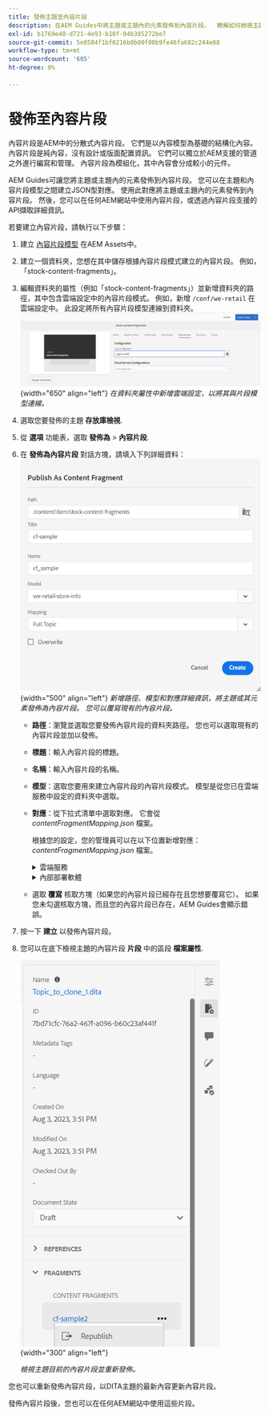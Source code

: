 ```yaml
---
title: 發佈主題至內容片段
description: 在AEM Guides中將主題或主題內的元素發佈到內容片段。  瞭解如何檢視主題目前的內容片段並重新發佈。
exl-id: b1769e48-d721-4e93-b10f-04b385272be7
source-git-commit: 5e0584f1bf0216b8b00f00b9fe46fa682c244e08
workflow-type: tm+mt
source-wordcount: '605'
ht-degree: 0%

---
```


# 發佈至內容片段

內容片段是AEM中的分散式內容片段。 它們是以內容模型為基礎的結構化內容。 內容片段是純內容，沒有設計或版面配置資訊。 它們可以獨立於AEM支援的管道之外進行編寫和管理。 內容片段為模組化，其中內容會分成較小的元件。

AEM Guides可讓您將主題或主題內的元素發佈到內容片段。 您可以在主題和內容片段模型之間建立JSON型對應。 使用此對應將主題或主題內的元素發佈到內容片段。 然後，您可以在任何AEM網站中使用內容片段，或透過內容片段支援的API擷取詳細資訊。


若要建立內容片段，請執行以下步驟：

1. 建立 [內容片段模型](https://experienceleague.adobe.com/docs/experience-manager-65/assets/content-fragments/content-fragments-models.html?lang=zh-Hant) 在AEM Assets中。
1. 建立一個資料夾，您想在其中儲存根據內容片段模式建立的內容片段。 例如，「stock-content-fragments」。
1. 編輯資料夾的屬性（例如「stock-content-fragments」）並新增資料夾的路徑，其中包含雲端設定中的內容片段模式。
例如，新增 `/conf/we-retail` 在雲端設定中。 此設定將所有內容片段模型連線到資料夾。\
   ![在資料夾屬性中新增雲端設定詳細資料](images/fragment-folder-cloud-configuration.png){width="650" align="left"}
   *在資料夾屬性中新增雲端設定，以將其與片段模型連線。*
1. 選取您要發佈的主題 **存放庫檢視**.
1. 從 **選項** 功能表，選取 **發佈為** > **內容片段**.
1. 在 **發佈為內容片段** 對話方塊，請填入下列詳細資料：
   ![在「發佈為內容片段」對話方塊中新增片段模型和對應詳細資訊](images/content-fragment-publish.png){width="500" align="left"}
   *新增路徑、模型和對應詳細資訊，將主題或其元素發佈為內容片段。 您可以覆寫現有的內容片段。*

   * **路徑**：瀏覽並選取您要發佈內容片段的資料夾路徑。 您也可以選取現有的內容片段並加以發佈。
   * **標題**：輸入內容片段的標題。
   * **名稱**：輸入內容片段的名稱。
   * **模型**：選取您要用來建立內容片段的內容片段模式。 模型是從您已在雲端服務中設定的資料夾中選取。
   * **對應**：從下拉式清單中選取對應。 它會從 *contentFragmentMapping.json* 檔案。



     根據您的設定，您的管理員可以在以下位置新增對應： *contentFragmentMapping.json* 檔案。

     <details>
        <summary>雲端服務</summary>

     進一步瞭解如何 [建立主題與內容片段之間的對應](../cs-install-guide/conf-content-fragment-mapping-cs.md) 在Cloud Service安裝與設定指南中。
     </details>

     <details>
        <summary> 內部部署軟體</summary>

     進一步瞭解如何 [建立主題與內容片段之間的對應](../install-guide/conf-content-fragment-mapping.md) ，位於On-premise安裝與設定指南中。

     </details>
   * 選取 **覆寫** 核取方塊（如果您的內容片段已經存在且您想要覆寫它）。 如果您未勾選核取方塊，而且您的內容片段已存在，AEM Guides會顯示錯誤。
1. 按一下 **建立** 以發佈內容片段。
1. 您可以在底下檢視主題的內容片段 **片段** 中的區段 **檔案屬性**.

   ![檢視主題的內容片段](images/topic-content-fragments.png){width="300" align="left"}

   *檢視主題目前的內容片段並重新發佈。*

您也可以重新發佈內容片段，以DITA主題的最新內容更新內容片段。



發佈內容片段後，您也可以在任何AEM網站中使用這些片段。

